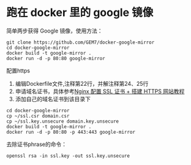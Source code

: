 跑在 docker 里的 google 镜像
======

简单两步获得 Google 镜像，使用方法：

```
git clone https://github.com/GEM7/docker-google-mirror
cd docker-google-mirror
docker build -t google-mirror .
docker run -d -p 80:80 google-mirror
```

配置https

1. 编辑Dockerfile文件,注释第22行，并解注释第24、25行
2. 申请域名证书，具体参考[Nginx 配置 SSL 证书 + 搭建 HTTPS 网站教程](https://s.how/nginx-ssl/)
3. 添加自己的域名证书到该目录下

```shell
cd docker-google-mirror
cp ~/ssl.csr domain.csr
cp ~/ssl.key.unsecure domain.key.unsecure
docker build -t google-mirror .
docker run -d -p 80:80 -p 443:443 google-mirror
```

去除证书phrase的命令：

```shell
openssl rsa -in ssl.key -out ssl.key.unsecure
```
